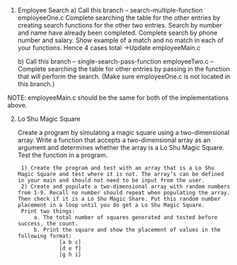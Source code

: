 1) Employee Search
    a) Call this branch – search-multiple-function
    employeeOne.c Complete searching the table for the other entries by creating search functions for the other two entries. Search by number and name have already been completed. Complete search by phone number and salary.   Show example of a match and no match in each of your functions. Hence 4 cases total ->Update employeeMain.c

    b) Call this branch – single-search-pass-function
    employeeTwo.c – Complete searching the table for other entries by passing in the function that will perform the search. (Make sure employeeOne.c is not located in this branch.) 

NOTE: employeeMain.c should be the same for both of the implementations above.

2) Lo Shu Magic Square

    Create a program by simulating a magic square using a two-dimensional array. Write a function that accepts a two-dimensional array as an argument and determines whether the array is a Lo Shu Magic Square. Test the function in a program. 

        1) Create the program and test with an array that is a Lo Shu Magic Square and test where it is not. The array’s can be defined in your main and should not need to be input from the user.
        2) Create and populate a two-dimensional array with random numbers from 1-9. Recall no number should repeat when populating the array. Then check if it is a Lo Shu Magic Share. Put this random number placement in a loop until you do get a Lo Shu Magic Square.  
        Print two things:
            a. The total number of squares generated and tested before success, the count.
            b. Print the square and show the placement of values in the following format:
                    [a b c]
                    [d e f]
                    [g h i]

